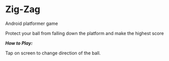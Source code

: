 # Zig-Zag
Android platformer game
<p>Protect your ball from falling down the platform and make the highest score</p>

<p><b><em>How to Play:</em></b></p>
<p>Tap on screen to change direction of the ball.</p>
